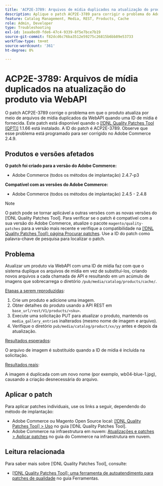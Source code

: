 ```yaml
---
title: 'ACP2E-3789: Arquivos de mídia duplicados na atualização do produto via WebAPI'
description: Aplique o patch ACP2E-3789 para corrigir o problema do Adobe Commerce em que as atualizações de produto por meio de arquivos de mídia duplicados da WebAPI quando uma ID de mídia é fornecida.
feature: Catalog Management, Media, REST, Products, Cache
role: Admin, Developer
type: Troubleshooting
exl-id: 1eaa8ed0-fde6-47c4-9339-8f5e7bce7b19
source-git-commit: f82dcd6c76ba3512e59275c26815b6bb89e53733
workflow-type: tm+mt
source-wordcount: '361'
ht-degree: 0%

---
```


# ACP2E-3789: Arquivos de mídia duplicados na atualização do produto via WebAPI

O patch ACP2E-3789 corrige o problema em que o produto atualiza por meio de arquivos de mídia duplicados da WebAPI quando uma ID de mídia é fornecida. Este patch está disponível quando o [[!DNL Quality Patches Tool (QPT)]](/help/tools/quality-patches-tool/quality-patches-tool-to-self-serve-quality-patches.md) 1.1.66 está instalado. A ID do patch é ACP2E-3789. Observe que esse problema está programado para ser corrigido no Adobe Commerce 2.4.9.

## Produtos e versões afetados

**O patch foi criado para a versão do Adobe Commerce:**

* Adobe Commerce (todos os métodos de implantação) 2.4.7-p3

**Compatível com as versões do Adobe Commerce:**

* Adobe Commerce (todos os métodos de implantação) 2.4.5 - 2.4.8

>[!NOTE]
>
>O patch pode se tornar aplicável a outras versões com as novas versões do [!DNL Quality Patches Tool]. Para verificar se o patch é compatível com a sua versão do Adobe Commerce, atualize o pacote `magento/quality-patches` para a versão mais recente e verifique a compatibilidade na [[!DNL Quality Patches Tool]: página Procurar patches](https://experienceleague.adobe.com/tools/commerce-quality-patches/index.html?lang=pt-BR). Use a ID do patch como palavra-chave de pesquisa para localizar o patch.

## Problema

Atualizar um produto via WebAPI com uma ID de mídia faz com que o sistema duplique os arquivos de mídia em vez de substituí-los, criando novos arquivos a cada chamada de API e resultando em um acúmulo de imagens que sobrecarrega o diretório `/pub/media/catalog/products/cache/`.

<u>Etapas a serem reproduzidas</u>:

1. Crie um produto e adicione uma imagem.
1. Obter detalhes do produto usando a API REST em `base_url/rest/V1/products/<sku>`.
1. Execute uma solicitação PUT para atualizar o produto, mantendo os `media_gallery_entrie`s inalterados (mesmo nome de imagem e arquivo).
1. Verifique o diretório `pub/media/catalog/product/xx/yy` antes e depois da atualização.

<u>Resultados esperados</u>:

O arquivo de imagem é substituído quando a ID de mídia é incluída na solicitação.

<u>Resultados reais</u>:

A imagem é duplicada com um novo nome (por exemplo, wb04-blue-1.jpg), causando a criação desnecessária do arquivo.

## Aplicar o patch

Para aplicar patches individuais, use os links a seguir, dependendo do método de implantação:

* Adobe Commerce ou Magento Open Source local: [[!DNL Quality Patches Tool] > Uso](/help/tools/quality-patches-tool/usage.md) no guia [!DNL Quality Patches Tool].
* Adobe Commerce na infraestrutura em nuvem: [Atualizações e patches > Aplicar patches](https://experienceleague.adobe.com/docs/commerce-cloud-service/user-guide/develop/upgrade/apply-patches.html?lang=pt-BR) no guia do Commerce na infraestrutura em nuvem.

## Leitura relacionada

Para saber mais sobre [!DNL Quality Patches Tool], consulte:

* [[!DNL Quality Patches Tool]: uma ferramenta de autoatendimento para patches de qualidade](/help/tools/quality-patches-tool/quality-patches-tool-to-self-serve-quality-patches.md) no guia Ferramentas.
